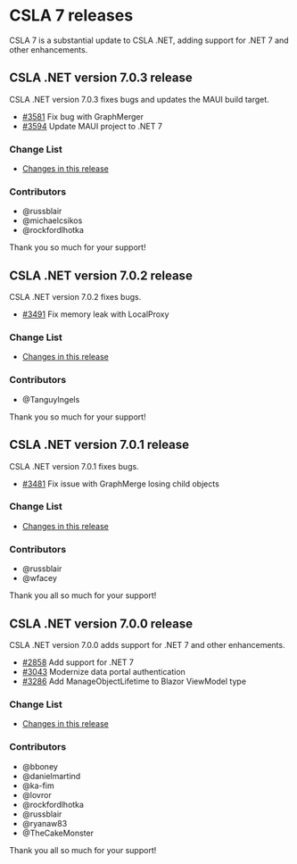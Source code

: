 # CSLA 7 releases

CSLA 7 is a substantial update to CSLA .NET, adding support for .NET 7 and other enhancements.

## CSLA .NET version 7.0.3 release

CSLA .NET version 7.0.3 fixes bugs and updates the MAUI build target.

* [#3581](https://github.com/MarimerLLC/csla/issues/3581) Fix bug with GraphMerger
* [#3594](https://github.com/MarimerLLC/csla/issues/3594) Update MAUI project to .NET 7

### Change List

* [Changes in this release](https://github.com/MarimerLLC/csla/issues?q=project%3Amarimerllc%2F12+)

### Contributors

* @russblair
* @michaelcsikos
* @rockfordlhotka

Thank you so much for your support!

## CSLA .NET version 7.0.2 release

CSLA .NET version 7.0.2 fixes bugs.

* [#3491](https://github.com/MarimerLLC/csla/issues/3491) Fix memory leak with LocalProxy

### Change List

* [Changes in this release](https://github.com/MarimerLLC/csla/issues?q=is%3Aclosed+project%3Amarimerllc%2F11+)

### Contributors

* @TanguyIngels

Thank you so much for your support!

## CSLA .NET version 7.0.1 release

CSLA .NET version 7.0.1 fixes bugs.

* [#3481](https://github.com/MarimerLLC/csla/issues/3481) Fix issue with GraphMerge losing child objects

### Change List

* [Changes in this release](https://github.com/MarimerLLC/csla/issues?q=is%3Aclosed+project%3Amarimerllc%2F10+)

### Contributors

* @russblair
* @wfacey

Thank you all so much for your support!

## CSLA .NET version 7.0.0 release

CSLA .NET version 7.0.0 adds support for .NET 7 and other enhancements.

* [#2858](https://github.com/MarimerLLC/csla/issues/2858) Add support for .NET 7
* [#3043](https://github.com/MarimerLLC/csla/issues/3043) Modernize data portal authentication
* [#3286](https://github.com/MarimerLLC/csla/issues/3286) Add ManageObjectLifetime to Blazor ViewModel type

### Change List

* [Changes in this release](https://github.com/MarimerLLC/csla/issues?q=project%3Amarimerllc%2F7+is%3Aclosed+)

### Contributors

* @bboney
* @danielmartind
* @ka-fim
* @lovror
* @rockfordlhotka
* @russblair
* @ryanaw83
* @TheCakeMonster

Thank you all so much for your support!

